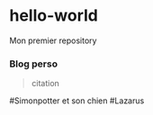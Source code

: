 # hello-world
Mon premier repository


### Blog perso
> citation

#Simonpotter et son chien #Lazarus
